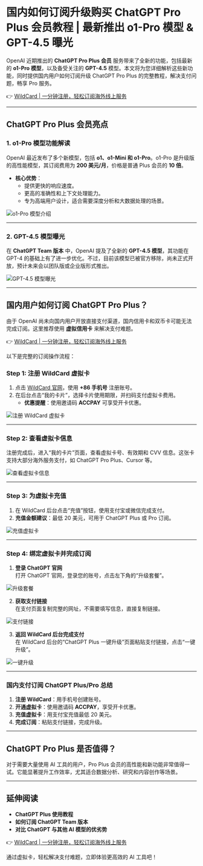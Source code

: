 # 国内如何订阅升级购买 ChatGPT Pro Plus 会员教程 | 最新推出 o1-Pro 模型 & GPT-4.5 曝光

OpenAI 近期推出的 **ChatGPT Pro Plus 会员** 服务带来了全新的功能，包括最新的 **o1-Pro 模型**，以及备受关注的 **GPT-4.5** 模型。本文将为您详细解析这些新功能，同时提供国内用户如何订阅升级 ChatGPT Pro Plus 的完整教程，解决支付问题，畅享 Pro 服务。

👉 [WildCard | 一分钟注册，轻松订阅海外线上服务](https://bit.ly/bewildcard)

---

## ChatGPT Pro Plus 会员亮点

### 1. o1-Pro 模型功能解读

OpenAI 最近发布了多个新模型，包括 **o1、o1-Mini 和 o1-Pro**。o1-Pro 是升级版的高性能模型，其订阅费用为 **200 美元/月**，价格是普通 Plus 会员的 **10 倍**。

- **核心优势**：
  - 提供更快的响应速度。
  - 更高的准确性和上下文处理能力。
  - 专为高端用户设计，适合需要深度分析和大数据处理的场景。

![o1-Pro 模型介绍](https://pic3.zhimg.com/80/v2-299c61e9911983788ca983d3360560a2_1440w.webp)

---

### 2. GPT-4.5 模型曝光

在 **ChatGPT Team 版本** 中，OpenAI 提及了全新的 **GPT-4.5 模型**，其功能在 GPT-4 的基础上有了进一步优化。不过，目前该模型已被官方移除，尚未正式开放，预计未来会以团队版或企业版形式推出。

![GPT-4.5 模型曝光](https://pic1.zhimg.com/80/v2-f1d1632747a8669d49bb178e3eb60a08_1440w.webp)

---

## 国内用户如何订阅 ChatGPT Pro Plus？

由于 OpenAI 尚未向国内用户开放直接支付渠道，国内信用卡和双币卡可能无法完成订阅。这里推荐使用 **虚拟信用卡** 来解决支付难题。

👉 [WildCard | 一分钟注册，轻松订阅海外线上服务](https://bit.ly/bewildcard)

以下是完整的订阅操作流程：

### Step 1: 注册 WildCard 虚拟卡

1. 点击 [WildCard 官网](https://bit.ly/bewildcard)，使用 **+86 手机号** 注册账号。
2. 在后台点击“我的卡片”，选择卡片使用期限，并扫码支付虚拟卡费用。
   - **优惠提醒**：使用邀请码 **ACCPAY** 可享受开卡优惠。

![注册 WildCard 虚拟卡](https://pic4.zhimg.com/80/v2-23a53693c6ab20a775bb3b71fe7e7567_1440w.webp)

---

### Step 2: 查看虚拟卡信息

注册完成后，进入“我的卡片”页面，查看虚拟卡号、有效期和 CVV 信息。这张卡支持大部分海外服务支付，如 ChatGPT Pro Plus、Cursor 等。

![查看虚拟卡信息](https://pica.zhimg.com/80/v2-991365f463d4f04c944691088d2948e8_1440w.webp)

---

### Step 3: 为虚拟卡充值

1. 在 WildCard 后台点击“充值”按钮，使用支付宝或微信完成支付。
2. **充值金额建议**：最低 20 美元，可用于 ChatGPT Plus 或 Pro 订阅。

![充值虚拟卡](https://picx.zhimg.com/80/v2-5af02dea2a1dba659fae6623d7f08f39_1440w.png)

---

### Step 4: 绑定虚拟卡并完成订阅

1. **登录 ChatGPT 官网**  
   打开 ChatGPT 官网，登录您的账号，点击左下角的“升级套餐”。

![升级套餐](https://pic1.zhimg.com/80/v2-aee0ff4658cda5223d1a9cba976dbd6a_1440w.png)

2. **获取支付链接**  
   在支付页面复制完整的网址，不需要填写信息，直接复制链接。

![支付链接](https://picx.zhimg.com/80/v2-e396da5b7d739497135e7ac7a0601a18_1440w.png)

3. **返回 WildCard 后台完成支付**  
   在 WildCard 后台的“ChatGPT Plus 一键升级”页面粘贴支付链接，点击“一键升级”。

![一键升级](https://picx.zhimg.com/80/v2-d841fae5e9520d15f984e904449f3a3a_1440w.png)

---

### 国内支付订阅 ChatGPT Plus/Pro 总结

1. **注册 WildCard**：用手机号创建账号。
2. **开通虚拟卡**：使用邀请码 **ACCPAY**，享受开卡优惠。
3. **充值虚拟卡**：用支付宝充值最低 20 美元。
4. **完成订阅**：粘贴支付链接，完成升级。

---

## ChatGPT Pro Plus 是否值得？

对于需要大量使用 AI 工具的用户，Pro Plus 会员的高性能和新功能非常值得一试。它能显著提升工作效率，尤其适合数据分析、研究和内容创作等场景。

---

## 延伸阅读

- **ChatGPT Plus 使用教程**
- **如何订阅 ChatGPT Team 版本**
- **对比 ChatGPT 与其他 AI 模型的优劣势**

👉 [WildCard | 一分钟注册，轻松订阅海外线上服务](https://bit.ly/bewildcard)

通过虚拟卡，轻松解决支付难题，立即体验更高效的 AI 工具吧！

